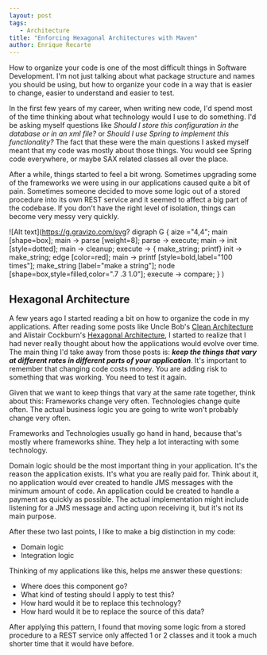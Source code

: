 ```yaml
---
layout: post
tags: 
   - Architecture
title: "Enforcing Hexagonal Architectures with Maven"
author: Enrique Recarte
---
```


How to organize your code is one of the most difficult things in Software Development. I'm not just talking about what package structure and names you should be using, but how to organize your code in a way that is easier to change, easier to understand and easier to test.

In the first few years of my career, when writing new code, I'd spend most of the time thinking about what technology would I use to do something. I'd be asking myself questions like *Should I store this configuration in the database or in an xml file?* or *Should I use Spring to implement this functionality?* The fact that these were the main questions I asked myself meant that my code was mostly about those things. You would see Spring code everywhere, or maybe SAX related classes all over the place.

After a while, things started to feel a bit wrong. Sometimes upgrading some of the frameworks we were using in our applications caused quite a bit of pain. Sometimes someone decided to move some logic out of a stored procedure into its own REST service and it seemed to affect a big part of the codebase. If you don't have the right level of isolation, things can become very messy very quickly.

![Alt text](https://g.gravizo.com/svg?
  digraph G {
    aize ="4,4";
    main [shape=box];
    main -> parse [weight=8];
    parse -> execute;
    main -> init [style=dotted];
    main -> cleanup;
    execute -> { make_string; printf}
    init -> make_string;
    edge [color=red];
    main -> printf [style=bold,label="100 times"];
    make_string [label="make a string"];
    node [shape=box,style=filled,color=".7 .3 1.0"];
    execute -> compare;
  }
)

## Hexagonal Architecture
A few years ago I started reading a bit on how to organize the code in my applications. After
reading some posts like Uncle Bob's [Clean Architecture](https://blog.8thlight.com/uncle-bob/2012/08/13/the-clean-architecture.html) and Alistair Cockburn's [Hexagonal Architecture](http://alistair.cockburn.us/Hexagonal+architecture), I started to realize that I had never really thought about how the applications would evolve over time. The main thing I'd take away from those posts is: ***keep the things that vary at different rates in different parts of your application***. It's important to remember that changing code costs money. You are adding risk to something that was working. You need to test it again.

Given that we want to keep things that vary at the same rate together, think about this: Frameworks change very often. Technologies change quite often. The actual business logic you are going to write won't probably change very often.

Frameworks and Technologies usually go hand in hand, because that's mostly where frameworks shine. They help a lot interacting with some technology.

Domain logic should be the most important thing in your application. It's the reason the application exists. It's what you are really paid for. Think about it, no application would ever created to handle JMS messages with the minimum amount of code. An application could be created to handle a payment as quickly as possible. The actual implementation might include listening for a JMS message and acting upon receiving it, but it's not its main purpose.

After these two last points, I like to make a big distinction in my code:

- Domain logic
- Integration logic

Thinking of my applications like this, helps me answer these questions:

- Where does this component go?
- What kind of testing should I apply to test this?
- How hard would it be to replace this technology?
- How hard would it be to replace the source of this data?

After applying this pattern, I found that moving some logic from a stored procedure to a REST service only affected 1 or 2 classes and it took a much shorter time that it would have before.
